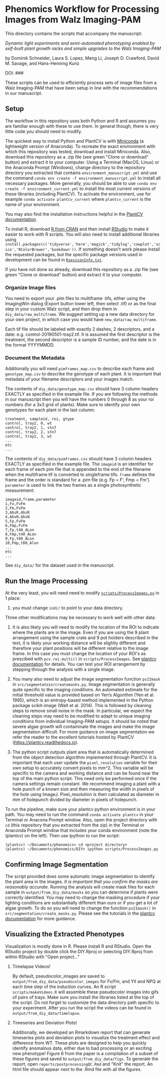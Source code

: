 # Phenomics Workflow for Processing Images from Walz Imaging-PAM
This directory contains the scripts that accompany the manuscript: 

*Dynamic light experiments and semi-automated phenotyping enabled by self-built plant growth racks and simple upgrades to the Walz Imaging-PAM*

by Dominik Schneider, Laura S. Lopez, Meng Li, Joseph D. Crawford, David M. Savage, and Hans-Henning Kunz

DOI: ###

These scripts can be used to efficiently process sets of image files from a Walz Imaging-PAM that have been setup in line with the recommendations in our manuscript.

## Setup

The workflow in this repository uses both Python and R and assumes you are familiar enough with these to use them. In general though, there is very little code you should need to modify.

The quickest way to install Python and PlantCV is with [Miniconda](https://docs.conda.io/en/latest/miniconda.html) (a lightweight version of Anaconda). To recreate the exact environment with which this repository was tested, download and install Miniconda. Also, download this repository as a .zip file (see green "Clone or download" button) and extract it to your computer. Using a Terminal (MacOS, Linux) or the Anaconda Prompt (Windows), change directory to the repository directory you extracted that contains `environment_manuscript.yml` and use the command `conda env create -f environment_manuscript.yml` to install all necessary packages. More generally, you should be able to use `conda env create -f environment_current.yml` to install the most current versions of these libraries (including PlantCV). To activate the environment, use for example `conda activate plantcv_current` where `plantcv_current` is the name of your environment.

You may also find the installation instructions helpful in the [PlantCV documentation](https://plantcv.readthedocs.io/en/stable/installation/#install-via-a-package-manager). 

To install R, download [R from CRAN](https://www.r-project.org/) and then install [RStudio](https://www.rstudio.com/) to make it easier to work with R scripts. You will also need to install additional libraries using `install.packages(c('tidyverse','here','magick','tidylog','cowplot','scico','RColorBrewer','bookdown'))`. If something doesn't work please install the requested packages, but the specific package versions used in development can be found in [`RsessionInfo.txt`](RsessionInfo.txt).

If you have not done so already, download this repository as a .zip file (see green "Clone or download" button) and extract it to your computer.

### Organize Image files
You need to export your .pim files to multiframe .tifs, either using the ImagingWin dialog (Export button lower left, then select .tif) or as the final step in your custom Walz script, and then drop them in `diy_data/raw_multiframe`. We suggest setting up a new data directory for your own project, in which case you would have `new_data/raw_multiframe`.

Each tif file should be labeled with exactly 2 dashes, 2 descriptors, and a date: e.g. control-20190501-tray2.tif. It is assumed the first descriptor is the treatment, the second descriptor is a sample ID number, and the date is in the format YYYYMMDD.

### Document the Metadata

Additionally you will need `pimframes_map.csv` to describe each frame and `genotype_map.csv` to describe the genotype of each plant. It is important that metadata of your filename descriptors and your images match.

The contents of `diy_data/genotype_map.csv` should have 3 column headers EXACTLY as specified in the example file. If you are following the methods in our manuscript then you will have the numbers 0 through 8 as your roi numbers (for a 3x3 grid of plants). Make sure to identify your own genotypes for each plant in the last column:

```
treatment, sampleid, roi, gtype
control, tray2, 0, wt
control, tray2, 1, stn7
control, tray2, 2, stn7
control, tray2, 3, wt
...
etc
...

```

The contents of `diy_data/pimframes.csv` should have 3 column headers EXACTLY as specified in the example file. The `imageid` is an identifier for each frame of each pim file that is appended to the end of the filename when the multiframe tif is converted to singleframe tifs. `frame` defines the frame and the order is standard for a .pim file (e.g. Fp = F', Fmp = Fm'). `parameter` is used to link the two frames as a single photosynthetic measurement:

```
imageid,frame,parameter
1,Fo,FvFm
2,Fm,FvFm
3,AbsR,AbsR
4,AbsN,AbsN
5,Fp,FvFm
6,Fmp,FvFm
7,Fp,t40_ALon
8,Fmp,t40_ALon
9,Fp,t60_ALon
10,Fmp,t60_Alon
...
etc
...
```

See `diy_data/` for the dataset used in the manuscript.

## Run the Image Processing

At the very least, you will need need to modify [`scripts/ProcessImages.py`](scripts/ProcessImages.py) in 1 place:
1. you must change `indir` to point to your data directory.

Three other modifications may be necessary to work well with other data:

1. It is also likely you will need to modify the location of the ROI to indicate where the plants are in the image. Even if you are using the 9 plant arrangement using the sample crate and 9 pot holders described in the text, it is likely your working distance will be slightly different and therefore your plant positions will be different relative to the image frame. In this case you must change the location of your ROI's as prescibed with `pcv.roi.multi()` in `scripts/ProcessImages`. See [plantcv documentation](https://plantcv.readthedocs.io/en/stable/roi_multi/) for details. You can test your ROI arrangement by stepping through the analysis with a single image.

2. You many also need to adjust the image segmentation function `psIImask` in `src/segmentatoin/createmasks.py`. Image segmentation is generally quite specific to the imaging conditions. An automated estimate for the initial threshold value is provided based on Yen’s Algorithm (Yen et al. 1995), which is an entropy-based method implemented in the Python package scikit-image (Walt et al. 2014). This is followed by cleaning steps to remove small noise in the mask. In particular, we expect the cleaning steps may need to be modified to adapt to unique imaging conditions from individual Imaging-PAM setups. It should be noted that severe algae growth will contaminate the images and make the image segmentation difficult. For more guidance on image segmentation we refer the reader to the excellent tutorials hosted by PlantCV (https://plantcv.readthedocs.io).

3. The python script outputs plant area that is automatically determined from the object detection algorithm implemented through PlantCV. It is important that each user update the `pixel_resolution` variable for their own setup to accurately convert pixels to mm^2. This variable will be specific to the camera and working distance and can be found near the top of the main python script. This need only be performed once if the camera settings remain constant. We recommend imaging a plant with a hole punch of a known size and then measuring the width in pixels of the hole using ImageJ. Pixel_resolution is then calculated as diameter in mm of holepunch divided by diameter in pixels of holepunch. 

To run the pipeline, make sure your plantcv python environment is in your path. You may need to run the command `conda activate plantcv` in your Terminal or Anacona Prompt window. Also, open the project directory with `cd` (this repository that you extracted from the zip) in the Terminal or Anaconda Prompt window that includes your conda environment (note the (plantcv) on the left). Then use ipython to run the script:

```
(plantcv) ~/Documents/phenomics> cd <project directory>
(plantcv) ~/Documents/phenomics/DIY> ipython scripts/ProcessImages.py
```

## Confirming Image Segmentation

The script provided does some automatic image segmentation to identify the plant area in the images. *It is important that you confirm the masks are reasonably accurate*. Running the analysis will create mask files for each sample in `output/from_diy_data/masks` so you can determine if plants were correctly identified. You may need to change the masking procedure if your lighting conditions are substantially different than ours or if you get a lot of algae growth. To do so you will need to change the function `psIImask()` in `src/segmentation/create_masks.py`. Please see the tutorials in the [plantcv documentation](https://plantcv.readthedocs.io/en/stable/psII_tutorial/) for more guidance.

## Visualizing the Extracted Phenotypes

Visualization is mostly done in R. Please install R and RStudio. Open the RStudio project by double click the DIY.Rproj or selecting DIY.Rproj from within RStudio with "Open project..."

1. Timelapse Videos!
   
   By default, pseudocolor_images are saved to `output/from_diy_data/pseudocolor_images` for *Fv/Fm*, and YII and NPQ at each time step of the induction curves. An R script `scripts/makeVideos.R` will assemble these pseudocolor images into gifs of pairs of trays. Make sure you install the libraries listed at the top of the script. Do not forget to customize the data directory path specific to your experiment. After you run the script the videos can be found in `output/from_diy_data/timelapse`.

2. Timeseries and Deviation Plots!
    
    Additionally, we developed an Rmarkdown report that can generate timeseries plots and deviation plots to visualize the treatment effect and difference from WT. These plots are designed to help you quickly identify anomalous data, either due to bad processing or an exciting new phenotype! Figure 6 from the paper is a compilation of a subset of these figures and saved to `output/from_diy_data/figs`. To generate the report, open `reports/postprocessingQC.Rmd` and "Knit" the report. An html file should appear next to the .Rmd file with all the figures.

